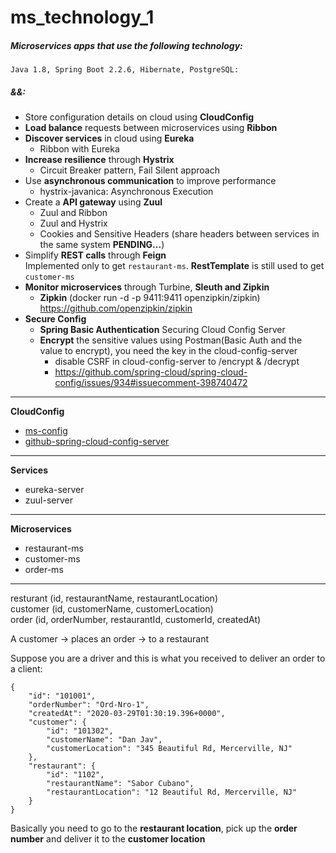 # ms_technology_1
##### Microservices apps that use the following technology:  
`Java 1.8, Spring Boot 2.2.6, Hibernate, PostgreSQL:`  
##### &&:  
- Store configuration details on cloud using **CloudConfig**  
- **Load balance** requests between microservices using **Ribbon**  
- **Discover services** in cloud using **Eureka** 
  - Ribbon with Eureka  
- **Increase resilience** through **Hystrix** 
  - Circuit Breaker pattern, Fail Silent approach 
- Use **asynchronous communication** to improve performance 
  - hystrix-javanica: Asynchronous Execution  
- Create a **API gateway** using **Zuul** 
  - Zuul and Ribbon 
  - Zuul and Hystrix
  - Cookies and Sensitive Headers (share headers between services in the same system **PENDING...**)
- Simplify **REST calls** through **Feign**   
Implemented only to get `restaurant-ms`. **RestTemplate** is still used to get `customer-ms`
- **Monitor microservices** through Turbine, **Sleuth and Zipkin**  
  - **Zipkin** (docker run -d -p 9411:9411 openzipkin/zipkin)   
  https://github.com/openzipkin/zipkin
- **Secure Config** 
  - **Spring Basic Authentication** Securing Cloud Config Server 
  - **Encrypt** the sensitive values using Postman(Basic Auth and the value to encrypt), you need the key in the cloud-config-server       
    - disable CSRF in cloud-config-server to /encrypt & /decrypt  
    - https://github.com/spring-cloud/spring-cloud-config/issues/934#issuecomment-398740472  
  
****************
**CloudConfig**  
- [ms-config]
- [github-spring-cloud-config-server]
**************** 
**Services**   
- eureka-server  
- zuul-server
****************
**Microservices**    
- restaurant-ms
- customer-ms
- order-ms   
****************
resturant (id, restaurantName, restaurantLocation)  
customer (id, customerName, customerLocation)  
order (id, orderNumber, restaurantId, customerId, createdAt)  

A customer -> places an order -> to a restaurant  

Suppose you are a driver and this is what you received to deliver an order to a client:
```
{
    "id": "101001",
    "orderNumber": "Ord-Nro-1",
    "createdAt": "2020-03-29T01:30:19.396+0000",
    "customer": {
        "id": "101302",
        "customerName": "Dan Jav",
        "customerLocation": "345 Beautiful Rd, Mercerville, NJ"
    },
    "restaurant": {
        "id": "1102",
        "restaurantName": "Sabor Cubano",
        "restaurantLocation": "12 Beautiful Rd, Mercerville, NJ"
    }
}
``` 

Basically you need to go to the **restaurant location**, pick up the **order number** and deliver it to the **customer location**

[ms-config]:https://github.com/didorg/ms-config
[github-spring-cloud-config-server]:https://github.com/didorg/github-spring-cloud-config-server
